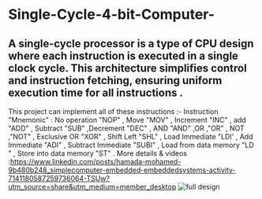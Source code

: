 # Single-Cycle-4-bit-Computer-
## A single-cycle processor is a type of CPU design where each instruction is executed in a single clock cycle. This architecture simplifies control and instruction fetching, ensuring uniform execution time for all instructions .
This project can implement all of these instructions :- Instruction "Mnemonic" :
No operation "NOP" , Move "MOV" , Increment "INC" , add "ADD" , Subtract "SUB" ,Decrement "DEC" , AND "AND" ,OR ,"OR" , NOT ,"NOT" , Exclusive OR "XOR" , Shift Left "SHL" , Load Immediate "LDI' , Add Immediate "ADI" ,
Subtract Immediate "SUBI" , Load from data memory "LD " , Store into data memory "ST" .
More details & videos :https://www.linkedin.com/posts/hamada-mohamed-9b480b248_simplecomputer-embedded-embeddedsystems-activity-7141180587259736064-TSUw?utm_source=share&utm_medium=member_desktop
![full design](https://github.com/HamadaMohamed1/Single-Cycle-4-bit-Computer-/assets/124931950/ddc877bd-6d26-44ab-a811-e84caa65e9c4)
